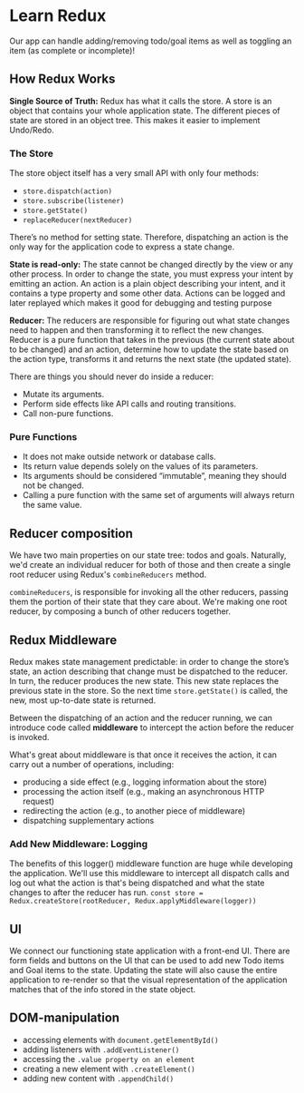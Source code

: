 # Learn Redux

Our app can handle adding/removing todo/goal items as well as toggling an item (as complete or incomplete)!

## How Redux Works

**Single Source of Truth:** Redux has what it calls the store. A store is an object that contains your whole application state. The different pieces of state are stored in an object tree. This makes it easier to implement Undo/Redo.

### The Store

The store object itself has a very small API with only four methods:

- `store.dispatch(action)`
- `store.subscribe(listener)`
- `store.getState()`
- `replaceReducer(nextReducer)`

There’s no method for setting state. Therefore, dispatching an action is the only way for the application code to express a state change.

**State is read-only:** The state cannot be changed directly by the view or any other process. In order to change the state, you must express your intent by emitting an action. An action is a plain object describing your intent, and it contains a type property and some other data. Actions can be logged and later replayed which makes it good for debugging and testing purpose

**Reducer:** The reducers are responsible for figuring out what state changes need to happen and then transforming it to reflect the new changes. Reducer is a pure function that takes in the previous (the current state about to be changed) and an action, determine how to update the state based on the action type, transforms it and returns the next state (the updated state).

There are things you should never do inside a reducer:

- Mutate its arguments.
- Perform side effects like API calls and routing transitions.
- Call non-pure functions.

### Pure Functions

- It does not make outside network or database calls.
- Its return value depends solely on the values of its parameters.
- Its arguments should be considered “immutable”, meaning they should not be changed.
- Calling a pure function with the same set of arguments will always return the same value.

## Reducer composition

We have two main properties on our state tree: todos and goals. Naturally, we'd create an individual reducer for both of those and then create a single root reducer using Redux's `combineReducers` method.

`combineReducers`, is responsible for invoking all the other reducers, passing them the portion of their state that they care about. We're making one root reducer, by composing a bunch of other reducers together.

## Redux Middleware

Redux makes state management predictable: in order to change the store’s state, an action describing that change must be dispatched to the reducer. In turn, the reducer produces the new state. This new state replaces the previous state in the store. So the next time `store.getState()` is called, the new, most up-to-date state is returned.

Between the dispatching of an action and the reducer running, we can introduce code called **middleware** to intercept the action before the reducer is invoked.

What's great about middleware is that once it receives the action, it can carry out a number of operations, including:

- producing a side effect (e.g., logging information about the store)
- processing the action itself (e.g., making an asynchronous HTTP request)
- redirecting the action (e.g., to another piece of middleware)
- dispatching supplementary actions

### Add New Middleware: Logging

The benefits of this logger() middleware function are huge while developing the application. We'll use this middleware to intercept all dispatch calls and log out what the action is that's being dispatched and what the state changes to after the reducer has run.
`const store = Redux.createStore(rootReducer, Redux.applyMiddleware(logger))`

## UI

We connect our functioning state application with a front-end UI. There are form fields and buttons on the UI that can be used to add new Todo items and Goal items to the state. Updating the state will also cause the entire application to re-render so that the visual representation of the application matches that of the info stored in the state object.

## DOM-manipulation

- accessing elements with `document.getElementById()`
- adding listeners with `.addEventListener()`
- accessing the `.value property on an element`
- creating a new element with `.createElement()`
- adding new content with `.appendChild()`
